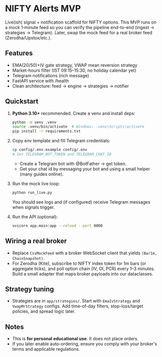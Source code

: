 
# NIFTY Alerts MVP

Live(ish) signal + notification scaffold for NIFTY options. This MVP runs on a mock 1‑minute feed so you can verify the
pipeline end-to-end (ingest → strategies → Telegram). Later, swap the mock feed for a real broker feed (Zerodha/Upstox/etc.).

## Features
- EMA(20/50)+IV gate strategy, VWAP mean reversion strategy
- Market-hours filter (IST 09:15–15:30, no holiday calendar yet)
- Telegram notifications (rich message)
- FastAPI service with /health
- Clean architecture: feed → engine → strategies → notifier

## Quickstart
1) **Python 3.10+** recommended. Create a venv and install deps:
   ```bash
   python -m venv .venv
   source .venv/bin/activate  # Windows: .venv\Scripts\activate
   pip install -r requirements.txt
   ```
2) Copy env template and fill Telegram credentials:
   ```bash
   cp config/.env.example config/.env
   # Set TELEGRAM_BOT_TOKEN and TELEGRAM_CHAT_ID
   ```
   - Create a Telegram bot with @BotFather → get token.
   - Get your chat id by messaging your bot and using a small helper (many guides online).

3) Run the mock live loop:
   ```bash
   python run_live.py
   ```
   You should see logs and (if configured) receive Telegram messages when signals trigger.

4) Run the API (optional):
   ```bash
   uvicorn app.main:app --reload --port 8000
   ```

## Wiring a real broker
- Replace `CsvMockFeed` with a broker WebSocket client that yields `(Bar1m, ChainSnapshot)`.
- For Zerodha (Kite), subscribe to NIFTY index token for 1m bars (or aggregate ticks), and poll option chain
  (IV, OI, PCR) every 1–3 minutes. Build a small adapter that maps broker payloads into our dataclasses.

## Strategy tuning
- Strategies are in `app/strategies/`. Start with `EmaIvStrategy` and `VwapMrStrategy` configs. Add time-of-day filters,
  stop-loss/target policies, and spread logic later.

## Notes
- This is **for personal educational use**. It does not place orders.
- If you later enable auto-ordering, ensure you comply with your broker's terms and applicable regulations.
